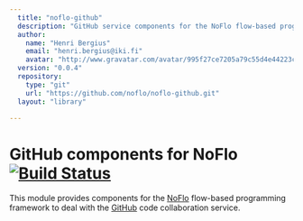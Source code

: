 ```yaml
---
  title: "noflo-github"
  description: "GitHub service components for the NoFlo flow-based programming environment"
  author: 
    name: "Henri Bergius"
    email: "henri.bergius@iki.fi"
    avatar: "http://www.gravatar.com/avatar/995f27ce7205a79c55d4e44223cd6de0?s=23"
  version: "0.0.4"
  repository: 
    type: "git"
    url: "https://github.com/noflo/noflo-github.git"
  layout: "library"

---
```

GitHub components for NoFlo [![Build Status](https://secure.travis-ci.org/noflo/noflo-github.png?branch=master)](https://travis-ci.org/noflo/noflo-github)
=========================

This module provides components for the [NoFlo](http://noflojs.org/) flow-based programming framework to deal with the [GitHub](http://github.com/) code collaboration service.
